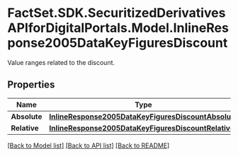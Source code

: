 # FactSet.SDK.SecuritizedDerivativesAPIforDigitalPortals.Model.InlineResponse2005DataKeyFiguresDiscount
Value ranges related to the discount.

## Properties

Name | Type | Description | Notes
------------ | ------------- | ------------- | -------------
**Absolute** | [**InlineResponse2005DataKeyFiguresDiscountAbsolute**](InlineResponse2005DataKeyFiguresDiscountAbsolute.md) |  | [optional] 
**Relative** | [**InlineResponse2005DataKeyFiguresDiscountRelative**](InlineResponse2005DataKeyFiguresDiscountRelative.md) |  | [optional] 

[[Back to Model list]](../README.md#documentation-for-models) [[Back to API list]](../README.md#documentation-for-api-endpoints) [[Back to README]](../README.md)

